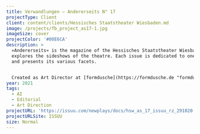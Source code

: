 ```yaml
---
title: Verwandlungen — Andererseits N° 17
projectType: Client
client: content/clients/Hessisches Staatstheater Wiesbaden.md
image: /projects/fb_project_as17-1.jpg
imageSize: cover
projectColor: '#00E6CA'
description: >
  »Andererseits« is the magazine of the Hessisches Staatstheater Wiesbaden and
  explores the sideshows of the theatre. Each issue is dedicated to one topic
  and presents its various facets.


  Created as Art Director at [formdusche](https://formdusche.de "formdusche").
year: 2021
tags:
  - AI
  - Editorial
  - Art Direction
projectURL: 'https://issuu.com/newplays/docs/hsw_as_17_issuu_rz_291020'
projectURLSite: ISSUU
size: Normal
---
```


